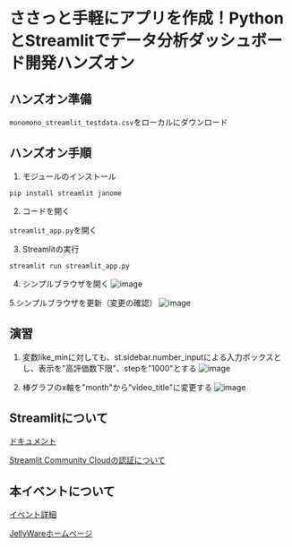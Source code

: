 # ささっと手軽にアプリを作成！PythonとStreamlitでデータ分析ダッシュボード開発ハンズオン

## ハンズオン準備
`monomono_streamlit_testdata.csv`をローカルにダウンロード

## ハンズオン手順

1. モジュールのインストール
```
pip install streamlit janome
```

2. コードを開く

`streamlit_app.py`を開く

3. Streamlitの実行
```
streamlit run streamlit_app.py
```
4. シンプルブラウザを開く
![image](https://github.com/user-attachments/assets/32e2be48-741f-41b4-b90e-2f294f0ebef7)

5.シンプルブラウザを更新（変更の確認）
![image](https://github.com/user-attachments/assets/ac149a6e-3fa3-474b-a28a-142a37fcc5d5)

## 演習
1. 変数like_minに対しても、st.sidebar.number_inputによる入力ボックスとし、表示を"高評価数下限"、stepを"1000"とする
![image](https://github.com/user-attachments/assets/33d5fbb5-b2a0-4eb3-8cc7-55fc16aa9523)

2. 棒グラフのx軸を"month"から"video_title"に変更する
![image](https://github.com/user-attachments/assets/481a1419-268a-4709-ad9e-a5454e73525b)

## Streamlitについて

[ドキュメント](https://docs.streamlit.io/develop/api-reference)

[Streamlit Community Cloudの認証について](https://docs.streamlit.io/deploy/streamlit-community-cloud/status#why-does-streamlit-require-additional-oauth-scope)

## 本イベントについて

[イベント詳細](https://jellyware.connpass.com/event/327150/)

[JellyWareホームページ](https://jellyware.jp/)
